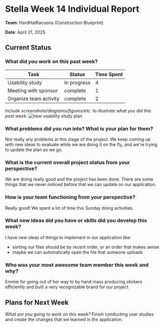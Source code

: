 # Stella Week 14 Individual Report

**Team**: HardHatRacoons (Construction Blueprint)

**Date**: April 21, 2025

## Current Status

### What did _you_ work on this past week?

| Task                 | Status      | Time Spent |
| -------------------- | ----------- | ---------- |
| Usability study      | In progress | 4          |
| Meeting with sponsor | complete    | 1          |
| Organize team activity | complete    | 2          |

_Include screenshots/diagrams/figures/etc. to illustrate what you did this past week._
![new usability study plan](images/stella-usability-study.png)

### What problems did you run into? What is your plan for them?

Not really any problems at this stage of the project. We keep coming up with new ideas to evaluate while we are doing it on the fly, and we're trying to update the plan as we go. 

### What is the current overall project status from your perspective?

We are doing really good and the project has been done. There are some things that we never noticed before that we can update on our application.

### How is your team functioning from your perspective?

Really good! We spent a lot of time this Sunday doing activities.

### What new ideas did you have or skills did you develop this week?

I have new ideas of things to implement in our application like:
- sorting our files should be by recent order, or an order that makes sense
- maybe we can automatically open the file that someone uploads

### Who was your most awesome team member this week and why?

Emmie for going out of her way to by hand mass producing stickers efficiently and built a very recognizable brand for our project

## Plans for Next Week

_What are you going to work on this week?_
Finish conducting user studies and create the changes that we learned in the application. 
